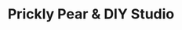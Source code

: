 ---
title: "Prickly Pear & DIY Studio"
url: /la-grange/prickly-pear-and-diy-studio/
shop: clothes
---